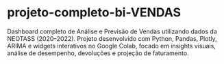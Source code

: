 # projeto-completo-bi-VENDAS
Dashboard completo de Análise e Previsão de Vendas utilizando dados da NEOTASS (2020–2022). Projeto desenvolvido com Python, Pandas, Plotly, ARIMA e widgets interativos no Google Colab, focado em insights visuais, análise de desempenho, devoluções e projeção de faturamento.
